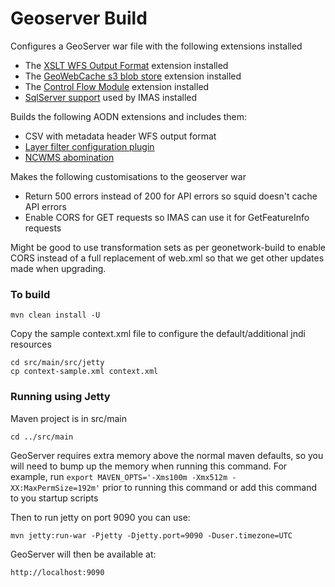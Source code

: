 Geoserver Build
===============

Configures a GeoServer war file with the following extensions installed

* The [XSLT WFS Output Format](https://docs.geoserver.org/stable/en/user/extensions/xslt/index.html)
  extension installed
* The [GeoWebCache s3 blob store](https://docs.geoserver.org/stable/en/user/extensions/gwc-s3/index.html)
  extension installed
* The [Control Flow Module](https://docs.geoserver.org/stable/en/user/extensions/controlflow/index.html) 
  extension installed
* [SqlServer support](https://docs.geoserver.org/stable/en/user/data/database/sqlserver.html) used by IMAS installed

Builds the following AODN extensions and includes them:

* CSV with metadata header WFS output format
* [Layer filter configuration plugin](src/extension/layer-filters/README.md)
* [NCWMS abomination](src/extension/ncwms/README.md)

Makes the following customisations to the geoserver war

* Return 500 errors instead of 200 for API errors so squid doesn't cache API errors
* Enable CORS for GET requests so IMAS can use it for GetFeatureInfo requests

Might be good to use transformation sets as per geonetwork-build to enable CORS instead of a full replacement of web.xml
 so that we get other updates made when upgrading.

### To build

```
mvn clean install -U 
```

Copy the sample context.xml file to configure the default/additional jndi resources

```
cd src/main/src/jetty
cp context-sample.xml context.xml
```

### Running using Jetty

Maven project is in src/main
```
cd ../src/main
```

GeoServer requires extra memory above the normal maven defaults, so you will need to bump up the memory when running this command. For example, run `export MAVEN_OPTS='-Xms100m -Xmx512m -XX:MaxPermSize=192m'`
prior to running this command or add this command to you startup scripts

Then to run jetty on port 9090 you can use:
```
mvn jetty:run-war -Pjetty -Djetty.port=9090 -Duser.timezone=UTC
```

GeoServer will then be available at:

```
http://localhost:9090
```

